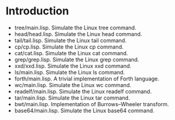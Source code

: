 # Introduction

- tree/main.lisp. Simulate the Linux tree command.
- head/head.lisp. Simulate the Linux head command.
- tail/tail.lisp. Simulate the Linux tail command.
- cp/cp.lisp. Simulate the Linux cp command.
- cat/cat.lisp. Simulate the Linux cat command.
- grep/grep.lisp. Simulate the Linux grep command.
- xxd/xxd.lisp. Simulate the Linux xxd command.
- ls/main.lisp. Simulate the Linux ls command.
- forth/main.lisp. A trivial implementation of Forth language.
- wc/main.lisp. Simulate the Linux wc command.
- readelf/main.lisp. Simulate the Linux readelf command.
- tar/main.lisp. Simulate the Linux tar command.
- bwt/main.lisp. Implementation of Burrows–Wheeler transform.
- base64/main.lisp. Simulate the Linux base64 command.